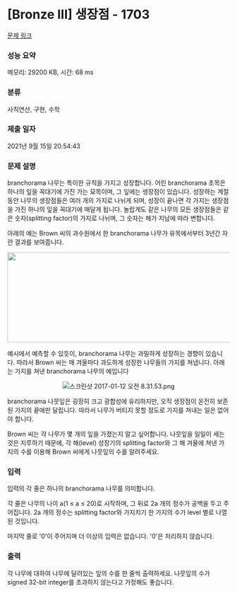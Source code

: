 # [Bronze III] 생장점 - 1703 

[문제 링크](https://www.acmicpc.net/problem/1703) 

### 성능 요약

메모리: 29200 KB, 시간: 68 ms

### 분류

사칙연산, 구현, 수학

### 제출 일자

2021년 9월 15일 20:54:43

### 문제 설명

<p>branchorama 나무는 특이한 규칙을 가지고 성장합니다. 어린 branchorama 초목은 하나의 잎을 꼭대기에 가진 가는 묘목이며, 그 잎에는 생장점이 있습니다. 성장하는 계절 동안 나무의 생장점들은 여러 개의 가지로 나뉘게 되며, 성장이 끝나면 각 가지는 생장점을 가진 하나의 잎을 꼭대기에 매달게 됩니다. 놀랍게도 같은 나무의 모든 생장점들은 같은 숫자(splitting factor)의 가지로 나뉘며, 그 숫자는 해가 지남에 따라 변합니다.</p>

<p>아래의 예는 Brown 씨의 과수원에서 한 branchorama 나무가 유목에서부터 3년간 자란 결과를 보여줍니다.</p>

<p style="text-align: center;"><img alt="" src="" style="height:204px; width:550px"></p>

<p>예시에서 예측할 수 있듯이, branchorama 나무는 과밀하게 성장하는 경향이 있습니다. 따라서 Brown 씨는 매 겨울마다 과도하게 성장한 나무들의 가지를 쳐냅니다. 아래는 가지를 쳐낸  branchorama 나무의 예입니다</p>

<p style="text-align: center;"><img alt="스크린샷 2017-01-12 오전 8.31.53.png" src=""></p>

<p>branchorama 나뭇잎은 굉장히 크고 광합성에 유리하지만, 오직 생장점이 온전히 보존된 가지의 끝에만 달립니다. 따라서 나무가 버티지 못할 정도로 가지를 쳐내는 일은 없어야 합니다.</p>

<p>Brown 씨는 각 나무가 몇 개의 잎을 가졌는지 알고 싶어합니다. 나뭇잎을 일일이 세는 것은 지루하기 때문에, 각 해(level) 성장기의 splitting factor와 그 해 겨울에 쳐낸 가지의 수를 이용해 Brown 씨에게 나뭇잎의 수를 알려주세요.</p>

### 입력 

 <p>입력의 각 줄은 하나의 branchorama 나무를 의미합니다.</p>

<p>각 줄은 나무의 나이 a(1 ≤ a ≤ 20)로 시작하며, 그 뒤로 2a 개의 정수가 공백을 두고 주어집니다. 2a 개의 정수는 splitting factor와 가지치기 한 가지의 수가 level 별로 나열된 것입니다.</p>

<p>마지막 줄로  '0'이 주어지며 더 이상의 입력은 없습니다. '0'은 처리하지 않습니다.</p>

### 출력 

 <p>각 나무에 대하여 나무에 달려있는 잎의 수를 한 줄씩 출력하세요. 나뭇잎의 수가 signed 32-bit integer를 초과하지 않는다고 가정해도 좋습니다.</p>

